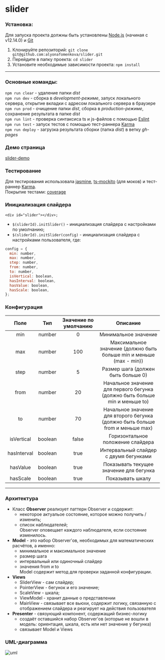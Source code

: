 # slider
### Установка:<br/>
Для запуска проекта должны быть установлены [Node.js](https://nodejs.org/en/) (начиная с v12.14.0) и [Git](https://git-scm.com/download)<br/>
1. Клонируйте репозиторий: `git clone git@github.com:alyonafomenkova/slider.git`<br/>
2. Перейдите в папку проекта: `cd slider`<br/>
3. Установите необходимые зависимости проекта: `npm install`<br/>
---
### Основные команды: <br/>
`npm run clear` - удаление папки *dist*<br/>
`npm run dev` - сборка в *development-режиме*, запуск локального сервера, открытие вкладки с адресом локального сервера в браузере<br/>
`npm run prod` - очищение папки *dist*, сборка в *production-режиме*, сохранение результата в папке *dist*<br/>
`npm run lint` - проверка синтаксиса ts и js-файлов с помощью [Eslint](https://eslint.org/)<br/>
`npm run test` - запуск тестов с помощью тест-раннера [Karma](https://karma-runner.github.io/latest/index.html)<br/>
`npm run deploy` - загрузка результата сборки (папка *dist*) в ветку *gh-pages*<br/>

### Демо страница<br/>
[slider-demo](https://alyonafomenkova.github.io/slider/demo.html)
### Тестирование<br/>
Для тестирования использовала [jasmine](https://jasmine.github.io/), [ts-mockito](https://www.npmjs.com/package/ts-mockito) (для моков) и тест-раннер [Karma](https://karma-runner.github.io/latest/index.html).<br/>
Покрытие тестами: [coverage](https://alyonafomenkova.github.io/slider/coverage/index.html)<br/>

### Инициализация слайдера<br/>
`<div id="slider"></div>;`
- `$(sliderId).initSlider()` - инициализация слайдера с настройками по умолчанию;<br/>
- `$(sliderId).initSlider(config)` - инициализация слайдера с настройками пользователя, где:<br/>
```javascript
config = {
  min: number,
  max: number,
  step: number,
  from: number,
  to: number,
  isVertical: boolean,
  hasInterval: boolean,
  hasValue: boolean,
  hasScale: boolean,
};
```
### Конфигурация
Поле | Тип | Значение по умолчанию | Описание
:------------: | :-------------: | :-------------: | :-------------:
min | number | 0 | Минимальное значение
max | number | 100 | Максимальное значение (должно быть больше min и меньше (max - min))
step | number | 5 | Размер шага (должен быть больше 0)
from | number | 20 | Начальное значение для первого бегунка (должно быть больше min и меньше to)
to | number | 70 | Начальное значение для второго бегунка (должно быть больше from и меньше max)
isVertical | boolean | false | Горизонтальное положение слайдера
hasInterval | boolean | true | Интервальный слайдер с двумя бегунками
hasValue | boolean | true | Показывать текущее значение для бегунка
hasScale | boolean | true | Показывать шкалу

---
### Архитектура
- Класс **Observer** реализует паттерн Observer и содержит:
  - некоторое актуальое состояние, которое можно получить / изменить;
  - список наблюдателей;<br/>
Observer оповещает каждого наблюдателя, если состояние изменилось.  
- **Model** - это набор Observer'ов, необходимых для математических расчётов, а именно:
  - минимальное и максимальное значение
  - размер шага
  - интервальный или одиночный слайдер
  - значения from и to<br/>
Model содержит метод для проверки заданной конфигурации.
- **Views**
  - SliderView - сам слайдер;
  - PointerView - бегунок и его значение;
  - ScaleView - шкала;<br/>
  - ViewModel - хранит данные о представлении<br/>
  - MainView - связывает все вьюхи, содержит логику, связанную с отображением слайдера и реагирует на действия пользователя<br/>
- **Presenter** - связующий компонент, содержащий бизнес-логику
  - создаёт оставшийся набор Observer'ов (которые не вошли в модель: ориентация, шкала, есть или нет значение у бегунка)
  - связывает Model и Views
### UML-диаграмма
![uml](https://alyonafomenkova.github.io/slider/assets/diagram.jpeg)

